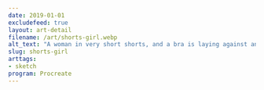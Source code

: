 ```yaml
---
date: 2019-01-01
excludefeed: true
layout: art-detail
filename: /art/shorts-girl.webp
alt_text: "A woman in very short shorts, and a bra is laying against an invisible wall, looking at you."
slug: shorts-girl
arttags:
- sketch
program: Procreate
---
```

